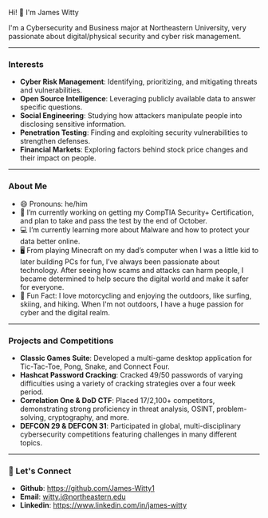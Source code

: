 Hi! 👋 I'm James Witty

I'm a Cybersecurity and Business major at Northeastern University, very passionate about digital/physical security and cyber risk management. 

-----
### Interests

- **Cyber Risk Management**: Identifying, prioritizing, and mitigating threats and vulnerabilities.
- **Open Source Intelligence**: Leveraging publicly available data to answer specific questions.
- **Social Engineering**: Studying how attackers manipulate people into disclosing sensitive information.
- **Penetration Testing**: Finding and exploiting security vulnerabilities to strengthen defenses.
- **Financial Markets**: Exploring factors behind stock price changes and their impact on people.

-----
### About Me
- 😄 Pronouns: he/him
- 🔐 I’m currently working on getting my CompTIA Security+ Certification, and plan to take and pass the test by the end of October.
- 💻 I’m currently learning more about Malware and how to protect your data better online.
- 🖥️ From playing Minecraft on my dad’s computer when I was a little kid to later building PCs for fun, I’ve always been passionate about technology. After seeing how scams and attacks can harm people, I became determined to help secure the digital world and make it safer for everyone.
- 🌅 Fun Fact: I love motorcycling and enjoying the outdoors, like surfing, skiing, and hiking. When I'm not outdoors, I have a huge passion for cyber and the digital realm.

-----
### Projects and Competitions
- **Classic Games Suite**: Developed a multi-game desktop application for Tic-Tac-Toe, Pong, Snake, and Connect Four.
- **Hashcat Password Cracking**: Cracked 49/50 passwords of varying difficulties using a variety of cracking strategies over a four week period.
- **Correlation One & DoD CTF**: Placed 17/2,100+ competitors, demonstrating
strong proficiency in threat analysis, OSINT, problem-solving, cryptography, and more.
- **DEFCON 29 & DEFCON 31**: Participated in global, multi-disciplinary cybersecurity competitions featuring challenges in many different topics.

-----
### 🔗 Let's Connect

- **Github**: https://github.com/James-Witty1
- **Email**: witty.j@northeastern.edu 
- **Linkedin**: https://www.linkedin.com/in/james-witty

